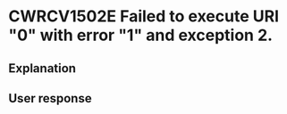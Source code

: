 # CWRCV1502E Failed to execute URI "0" with error "1" and exception 2.

## Explanation

## User response